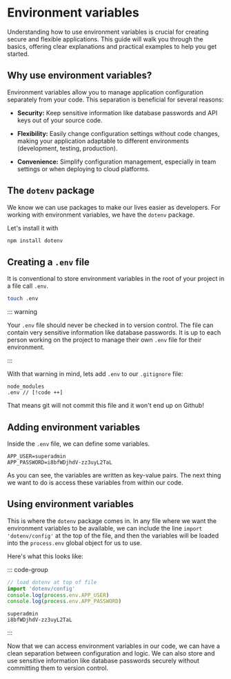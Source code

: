 # Environment variables

Understanding how to use environment variables is crucial for creating secure
and flexible applications. This guide will walk you through the basics, offering
clear explanations and practical examples to help you get started.

## Why use environment variables?

Environment variables allow you to manage application configuration separately
from your code. This separation is beneficial for several reasons:

- **Security:** Keep sensitive information like database passwords and API keys
  out of your source code.

- **Flexibility:** Easily change configuration settings without code changes,
  making your application adaptable to different environments (development,
  testing, production).

- **Convenience:** Simplify configuration management, especially in team
  settings or when deploying to cloud platforms.

## The `dotenv` package

We know we can use packages to make our lives easier as developers. For working
with environment variables, we have the `dotenv` package.

Let's install it with

```bash
npm install dotenv
```

## Creating a `.env` file

It is conventional to store environment variables in the root of your project in
a file call `.env`.

```bash
touch .env
```

::: warning

Your `.env` file should never be checked in to version control. The file can
contain very sensitive information like database passwords. It is up to each
person working on the project to manage their own `.env` file for their
environment.

:::

With that warning in mind, lets add `.env` to our `.gitignore` file:

```.gitignore
node_modules
.env // [!code ++]
```

That means git will not commit this file and it won't end up on Github!

## Adding environment variables

Inside the `.env` file, we can define some variables.

```.env
APP_USER=superadmin
APP_PASSWORD=i8bfWDjhdV-zz3uyL2TaL
```

As you can see, the variables are written as key-value pairs. The next thing we
want to do is access these variables from within our code.

## Using environment variables

This is where the `dotenv` package comes in. In any file where we want the
environment variables to be available, we can include the line
`import 'dotenv/config'` at the top of the file, and then the variables will be
loaded into the `process.env` global object for us to use.

Here's what this looks like:

::: code-group

```js
// load dotenv at top of file
import 'dotenv/config'
console.log(process.env.APP_USER)
console.log(process.env.APP_PASSWORD)
```

```console [output]
superadmin
i8bfWDjhdV-zz3uyL2TaL
```

:::

Now that we can access environment variables in our code, we can have a clean
separation between configuration and logic. We can also store and use sensitive
information like database passwords securely without committing them to version
control.

